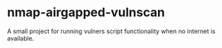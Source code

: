 # nmap-airgapped-vulnscan
A small project for running vulners script functionality when no internet is available.
